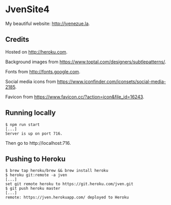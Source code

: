 # JvenSite4

My beautiful website: http://jvenezue.la.

## Credits

Hosted on http://heroku.com.

Background images from https://www.toptal.com/designers/subtlepatterns/.

Fonts from http://fonts.google.com.

Social media icons from https://www.iconfinder.com/iconsets/social-media-2185.

Favicon from https://www.favicon.cc/?action=icon&file_id=16243.

## Running locally

```shell
$ npm run start
[...]
Server is up on port 716.
```

Then go to http://localhost:716.

## Pushing to Heroku

```shell
$ brew tap heroku/brew && brew install heroku
$ heroku git:remote -a jven
[...]
set git remote heroku to https://git.heroku.com/jven.git
$ git push heroku master
[...]
remote: https://jven.herokuapp.com/ deployed to Heroku
```
